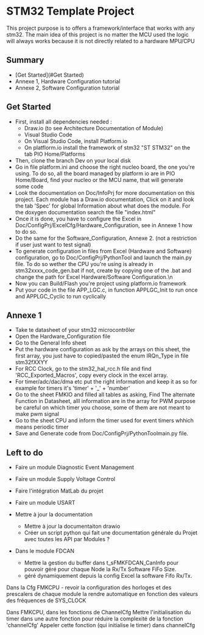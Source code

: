 # STM32 Template Project 
This project purpose is to offers a framework/interface that works with any stm32.
The main idea of this project is no matter the MCU used the logic will always works because it is not directly related to a hardware MPU/CPU
## Summary 
- [Get Started](#Get Started)
- Annexe 1, Hardware Configuration tutorial
- Annexe 2, Software Configuration tutorial

## Get Started
- First, install all dependencies needed :
    - Draw.io (to see Architecture Documentation of Module)
    - Visual Studio Code
    - On Visual Studio Code, install Platform.io
    - On platflorm.io install the framework of stm32 "ST STM32" on the tab PIO Home/Platforms
- Then, clone the branch Dev on your local disk
- Go in file platform.ini and choose the right nucleo board, the one you're using. To do so, all the board managed by platform io are in PIO Home/Board, find your nucleo or the MCU name, that will generate some code
- Look the documentation on Doc/InfoPrj for more documentation on this project. Each module has a Draw.io documentation, Click on it and look the tab 'Spec' for global Information about what does the module.
For the doxygen documentation search the file "index.html"
- Once it is done, you have to configure the Excel in Doc/ConfigPrj/ExcelCfg/Hardware_Configuration, see in Annexe 1 how to do so.
- Do the same for the Software_Configuration, Annexe 2. (not a restriction if user just want to test signal)
- To generate configuration in files from Excel (Hardware and Software) configuration, go to Doc/ConfigPrj/PythonTool and launch the main.py file. To do so wether the CPU you're using is already in stm32xxxx_code_gen.bat if not, create by copying one of the .bat and change the path for Excel Hardware/Software Configuration.\n
- Now you can Build/Flash you're project using platform.io framework
- Put your code in the file APP_LGC.c, in function APPLGC_Init to run once and APPLGC_Cyclic to run cyclically


## Annexe 1
- Take te datasheet of your stm32 microcontrôler
- Open the Hardware_Configuration file
- Go to the General Info sheet
- Put the hardware configuration as ask by the arrays on this sheet, the first array, you just have to copied/pasted the enum IRQn_Type in file stm32fXXYY
- For RCC Clock, go to the stm32_hal_rcc.h file and find 'RCC_Exported_Macros', copy every clock in the excel array.
- For timer/adc/dac/dma etc put the right information and keep it as so for example for timers it's 'timer' + '_' + 'number'
- Go to the sheet FMKIO and filled all tables as asking, Find The alternate Function in Datasheet, alll information are in the array
	for PWM purpose be careful on which timer you choose, some of them are not meant to make pwm signal
- Go to the sheet CPU and inform the timer used for event timers whhich means periodic timer
- Save and Generate code from Doc/ConfigPrj/PythonToolmain.py file.

## Left to do
- Faire un module Diagnostic Event Management
- Faire un module Supply Voltage Control
- Faire l'intégration MatLab du projet
- Faire un module USART

- Mettre à jour la documentation 
    - Mettre à jour la documentaiton drawio
    - Créer un script python qui fait une documentation générale du Projet avec toutes les API par Modules ?
- Dans le module FDCAN
    - Mettre la gestion du buffer dans t_sFMKFDCAN_CanInfo pour pouvoir géré pour chaque Node la Rx/Tx Software FiFo Size.
    - géré dynamiquement depuis la config Excel la software Fifo Rx/Tx.

Dans la Cfg FMKCPU
    - revoir la configuration des horloges et des prescalers de chaque module 
        la rendre  automatique en fonction des valeurs des fréquences de SYS_CLOCK

Dans FMKCPU, dans les fonctions de ChannelCfg
    Mettre l'initialisation du timer dans une autre fonction pour réduire la complexité de la fonction 'channelCfg'
    Appeler cette fonction (qui initialise le timer) dans channelCfg